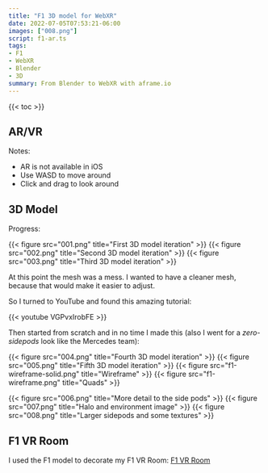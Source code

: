 ```yaml
---
title: "F1 3D model for WebXR"
date: 2022-07-05T07:53:21-06:00
images: ["008.png"]
script: f1-ar.ts
tags:
- F1
- WebXR
- Blender
- 3D
summary: From Blender to WebXR with aframe.io
---
```


{{< toc >}}

## AR/VR

Notes:

- AR is not available in iOS
- Use WASD to move around
- Click and drag to look around

<div id="ar-container"></div>

## 3D Model

Progress:

{{< figure src="001.png" title="First 3D model iteration" >}}
{{< figure src="002.png" title="Second 3D model iteration" >}}
{{< figure src="003.png" title="Third 3D model iteration" >}}

At this point the mesh was a mess. I wanted to have a cleaner mesh, because that would make it easier to adjust.

So I turned to YouTube and found this amazing tutorial:

{{< youtube VGPvxIrobFE >}}

Then started from scratch and in no time I made this (also I went for a *zero-sidepods* look like the Mercedes team):

{{< figure src="004.png" title="Fourth 3D model iteration" >}}
{{< figure src="005.png" title="Fifth 3D model iteration" >}}
{{< figure src="f1-wireframe-solid.png" title="Wireframe" >}}
{{< figure src="f1-wireframe.png" title="Quads" >}}

{{< figure src="006.png" title="More detail to the side pods" >}}
{{< figure src="007.png" title="Halo and environment image" >}}
{{< figure src="008.png" title="Larger sidepods and some textures" >}}

## F1 VR Room

I used the F1 model to decorate my F1 VR Room: [F1 VR Room](/f1)

